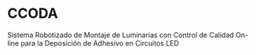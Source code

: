# CCODA
Sistema Robotizado de Montaje de Luminarias con Control de Calidad On-line para la Deposición de Adhesivo en Circuitos LED
